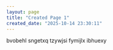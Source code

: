 ```yaml
---
layout: page
title: "Created Page 1"
created_date: "2025-10-14 23:30:11"
---
```


bvobehl sngetxq tzywjsi fymijlx ibhuexy 
